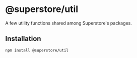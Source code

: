 # @superstore/util

A few utility functions shared among Superstore's packages.

## Installation

```
npm install @superstore/util
```
